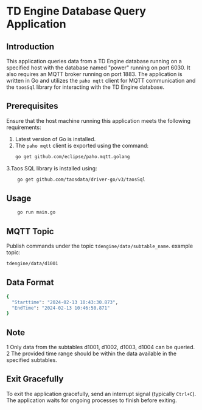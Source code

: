 # TD Engine Database Query Application

## Introduction
This application queries data from a TD Engine database running on a specified host with the database named "power" running on port 6030. It also requires an MQTT broker running on port 1883. The application is written in Go and utilizes the `paho mqtt` client for MQTT communication and the `taosSql` library for interacting with the TD Engine database.

## Prerequisites
Ensure that the host machine running this application meets the following requirements:
1. Latest version of Go is installed.
2. The `paho mqtt` client is exported using the command:
   ```bash
   go get github.com/eclipse/paho.mqtt.golang
   ```
3.Taos SQL library is installed using:
```bash
    go get github.com/taosdata/driver-go/v3/taosSql
```
## Usage
```bash
    go run main.go
```
## MQTT Topic
Publish commands under the topic `tdengine/data/subtable_name`.
example topic:
```bash
tdengine/data/d1001
```
## Data Format
```bash
{
  "Starttime": "2024-02-13 10:43:30.873",
  "EndTime": "2024-02-13 10:46:50.871"
}

```
## Note
1 Only data from the subtables d1001, d1002, d1003, d1004 can be queried.
2 The provided time range should be within the data available in the specified subtables.
## Exit Gracefully
To exit the application gracefully, send an interrupt signal (typically `Ctrl+C`). The application waits for ongoing processes to finish before exiting.

   
